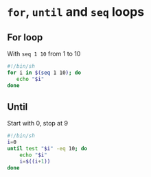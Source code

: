 # `for`, `until` and `seq` loops

## For loop

With `seq 1 10` from 1 to 10

```sh
#!/bin/sh
for i in $(seq 1 10); do
   echo "$i"
done
```

## Until

Start with 0, stop at 9

```sh
#!/bin/sh
i=0
until test "$i" -eq 10; do
    echo "$i"
    i=$((i+1))
done
```


